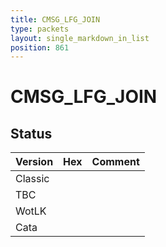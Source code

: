 ```yaml
---
title: CMSG_LFG_JOIN
type: packets
layout: single_markdown_in_list
position: 861
---
```


# CMSG_LFG_JOIN

## Status

Version | Hex | Comment
---------- | ---------- | ---------- 
Classic |  |  
TBC |  |  
WotLK |  |  
Cata |  |  

